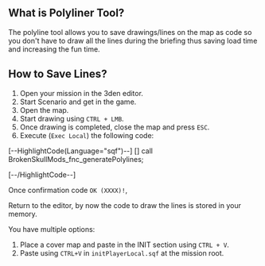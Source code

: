 ﻿## What is Polyliner Tool?
The polyline tool allows you to save drawings/lines on the map as code so you don't have to draw all the lines during the briefing thus saving load time and increasing the fun time.

## How to Save Lines?

1. Open your mission in the 3den editor.
1. Start Scenario and get in the game.
1. Open the map.
1. Start drawing using <code>CTRL + LMB</code>.
1. Once drawing is completed, close the map and press <code>ESC</code>.
1. Execute (```Exec Local```) the following code: 

[--HighlightCode(Language="sqf")--]
[] call BrokenSkullMods_fnc_generatePolylines;

[--/HighlightCode--]

Once confirmation code ```OK (XXXX)!```,

Return to the editor, by now the code to draw the lines is stored in your memory.

You have multiple options:
1. Place a cover map and paste in the INIT section using ```CTRL + V```.
1. Paste using ```CTRL+V``` in ```initPlayerLocal.sqf``` at the mission root.